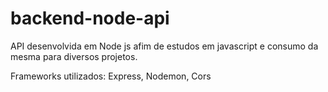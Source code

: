 # backend-node-api

API desenvolvida em Node js afim de estudos em javascript e consumo da mesma para diversos projetos. 

Frameworks utilizados: Express, Nodemon, Cors


